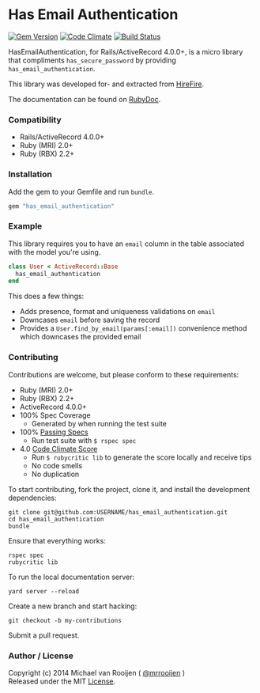 # Has Email Authentication

[![Gem Version](https://badge.fury.io/rb/has_email_authentication.svg)](http://badge.fury.io/rb/has_email_authentication)
[![Code Climate](https://codeclimate.com/github/mrrooijen/has_email_authentication.png)](https://codeclimate.com/github/mrrooijen/has_email_authentication)
[![Build Status](https://travis-ci.org/mrrooijen/has_email_authentication.svg)](https://travis-ci.org/mrrooijen/has_email_authentication)

HasEmailAuthentication, for Rails/ActiveRecord 4.0.0+, is a micro library that compliments `has_secure_password` by providing `has_email_authentication`.

This library was developed for- and extracted from [HireFire].

The documentation can be found on [RubyDoc].


### Compatibility

- Rails/ActiveRecord 4.0.0+
- Ruby (MRI) 2.0+
- Ruby (RBX) 2.2+


### Installation

Add the gem to your Gemfile and run `bundle`.

```rb
gem "has_email_authentication"
```


### Example

This library requires you to have an `email` column in the table associated
with the model you're using.

```rb
class User < ActiveRecord::Base
  has_email_authentication
end
```

This does a few things:

- Adds presence, format and uniqueness validations on `email`
- Downcases `email` before saving the record
- Provides a `User.find_by_email(params[:email])`
    convenience method which downcases the provided email


### Contributing

Contributions are welcome, but please conform to these requirements:

- Ruby (MRI) 2.0+
- Ruby (RBX) 2.2+
- ActiveRecord 4.0.0+
- 100% Spec Coverage
  - Generated by when running the test suite
- 100% [Passing Specs]
  - Run test suite with `$ rspec spec`
- 4.0 [Code Climate Score]
  - Run `$ rubycritic lib` to generate the score locally and receive tips
  - No code smells
  - No duplication

To start contributing, fork the project, clone it, and install the development dependencies:

```
git clone git@github.com:USERNAME/has_email_authentication.git
cd has_email_authentication
bundle
```

Ensure that everything works:

```
rspec spec
rubycritic lib
```

To run the local documentation server:

```
yard server --reload
```

Create a new branch and start hacking:

```
git checkout -b my-contributions
```

Submit a pull request.


### Author / License

Copyright (c) 2014 Michael van Rooijen ( [@mrrooijen] )<br />
Released under the MIT [License].

[@mrrooijen]: https://twitter.com/mrrooijen
[HireFire]: http://hirefire.io
[Passing Specs]: https://travis-ci.org/mrrooijen/has_email_authentication
[Code Climate Score]: https://codeclimate.com/github/mrrooijen/has_email_authentication
[RubyDoc]: http://rubydoc.info/github/mrrooijen/has_email_authentication/master/frames
[License]: https://github.com/mrrooijen/has_email_authentication/blob/master/LICENSE
[RubyGems.org]: https://rubygems.org/gems/has_email_authentication
